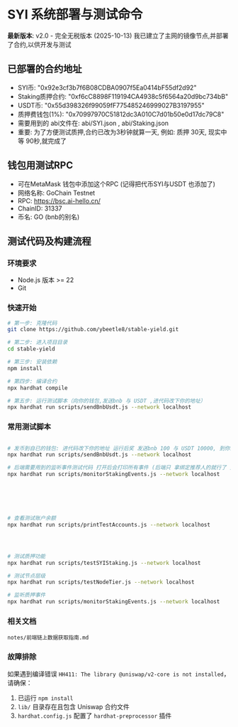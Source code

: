 # SYI 系统部署与测试命令

**最新版本**: v2.0 - 完全无税版本 (2025-10-13) 我已建立了主网的镜像节点,并部署了合约,以供开发与测试

## 已部署的合约地址
 - SYI币: "0x92e3cf3b7f6B08CDBA0907f5Ea0414bF55df2d92"
 - Staking质押合约: "0xf6cC8898F119194CA4938c5f6564a20d9bc734bB"
 - USDT币: "0x55d398326f99059fF775485246999027B3197955"
 - 质押费钱包(1%): "0x70997970C51812dc3A010C7d01b50e0d17dc79C8"
 - 需要用到的 abi文件在: abi/SYI.json , abi/Staking.json
 - 重要: 为了方便测试质押,合约已改为3秒钟就算一天, 例如: 质押 30天, 现实中等 90秒,就完成了

## 钱包用测试RPC 
 - 可在MetaMask 钱包中添加这个RPC (记得把代币SYI与USDT 也添加了)
 - 网络名称: GoChain Testnet
 - RPC: https://bsc.ai-hello.cn/
 - ChainID:	31337
 - 币名:  GO (bnb的别名)

## 测试代码及构建流程

### 环境要求
- Node.js 版本 >= 22
- Git

### 快速开始

```bash
# 第一步: 克隆代码
git clone https://github.com/ybeetle8/stable-yield.git

# 第二步: 进入项目目录
cd stable-yield

# 第三步: 安装依赖
npm install

# 第四步: 编译合约
npx hardhat compile

# 第五步: 运行测试脚本（向你的钱包,发送bnb 与 USDT ,进代码改下你的地址）
npx hardhat run scripts/sendBnbUsdt.js --network localhost
```

### 常用测试脚本

```bash

# 发币到自已的钱包: 进代码改下你的地址 运行后奖 发送bnb 100 与 USDT 10000, 到你的钱包地址
npx hardhat run scripts/sendBnbUsdt.js --network localhost

# 后端需要用到的监听事件测试代码 打开后会打印所有事件 (后端只 拿绑定推荐人的就行了 )
npx hardhat run scripts/monitorStakingEvents.js --network localhost






# 查看测试账户余额
npx hardhat run scripts/printTestAccounts.js --network localhost




# 测试质押功能
npx hardhat run scripts/testSYIStaking.js --network localhost

# 测试节点层级
npx hardhat run scripts/testNodeTier.js --network localhost

# 监听质押事件
npx hardhat run scripts/monitorStakingEvents.js --network localhost
```

### 相关文档
    notes/前端链上数据获取指南.md 



### 故障排除

如果遇到编译错误 `HH411: The library @uniswap/v2-core is not installed`，请确保：
1. 已运行 `npm install`
2. `lib/` 目录存在且包含 Uniswap 合约文件
3. `hardhat.config.js` 配置了 `hardhat-preprocessor` 插件


